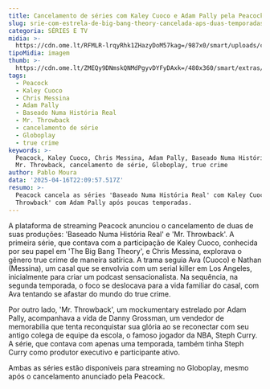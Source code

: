 ```yaml
---
title: Cancelamento de séries com Kaley Cuoco e Adam Pally pela Peacock
slug: srie-com-estrela-de-big-bang-theory-cancelada-aps-duas-temporadas
categoria: SÉRIES E TV
midia: >-
  https://cdn.ome.lt/RFMLR-lrqyRhk1ZHazyDoM57kag=/987x0/smart/uploads/conteudo/fotos/Design_sem_nome_-_2025-04-16T184756.129.png
tipoMidia: imagem
thumb: >-
  https://cdn.ome.lt/ZMEQy9DNmskQNMdPgyvDYFyDAxk=/480x360/smart/extras/conteudos/Design_sem_nome_-_2025-04-16T184756.129.png
tags:
  - Peacock
  - Kaley Cuoco
  - Chris Messina
  - Adam Pally
  - Baseado Numa História Real
  - Mr. Throwback
  - cancelamento de série
  - Globoplay
  - true crime
keywords: >-
  Peacock, Kaley Cuoco, Chris Messina, Adam Pally, Baseado Numa História Real,
  Mr. Throwback, cancelamento de série, Globoplay, true crime
author: Pablo Moura
data: '2025-04-16T22:09:57.517Z'
resumo: >-
  Peacock cancela as séries 'Baseado Numa História Real' com Kaley Cuoco e 'Mr.
  Throwback' com Adam Pally após poucas temporadas.
---
```


A plataforma de streaming Peacock anunciou o cancelamento de duas de suas produções: 'Baseado Numa História Real' e 'Mr. Throwback'. A primeira série, que contava com a participação de Kaley Cuoco, conhecida por seu papel em 'The Big Bang Theory', e Chris Messina, explorava o gênero true crime de maneira satírica. A trama seguia Ava (Cuoco) e Nathan (Messina), um casal que se envolvia com um serial killer em Los Angeles, inicialmente para criar um podcast sensacionalista. Na sequência, na segunda temporada, o foco se deslocava para a vida familiar do casal, com Ava tentando se afastar do mundo do true crime.

Por outro lado, 'Mr. Throwback', um mockumentary estrelado por Adam Pally, acompanhava a vida de Danny Grossman, um vendedor de memorabilia que tenta reconquistar sua glória ao se reconectar com seu antigo colega de equipe da escola, o famoso jogador da NBA, Steph Curry. A série, que contava com apenas uma temporada, também tinha Steph Curry como produtor executivo e participante ativo.

Ambas as séries estão disponíveis para streaming no Globoplay, mesmo após o cancelamento anunciado pela Peacock.
